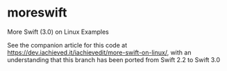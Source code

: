 # moreswift
More Swift (3.0) on Linux Examples

See the companion article for this code at https://dev.iachieved.it/iachievedit/more-swift-on-linux/, with an understanding that this branch has been ported from Swift 2.2 to Swift 3.0
